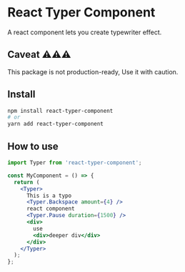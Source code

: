 # React Typer Component

A react component lets you create typewriter effect.

## Caveat ⚠⚠⚠

This package is not production-ready, Use it with caution.

## Install

```bash
npm install react-typer-component
# or
yarn add react-typer-component
```

## How to use

```jsx
import Typer from 'react-typer-component';

const MyComponent = () => {
  return (
    <Typer>
      This is a typo
      <Typer.Backspace amount={4} />
      react component
      <Typer.Pause duration={1500} />
      <div>
        use
        <div>deeper div</div>
      </div>
    </Typer>
  );
};
```
